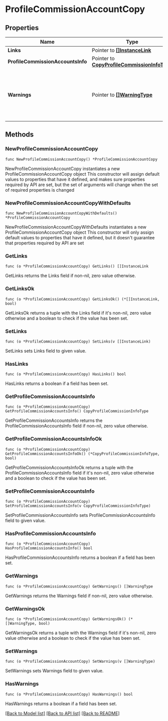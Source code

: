 # ProfileCommissionAccountCopy

## Properties

Name | Type | Description | Notes
------------ | ------------- | ------------- | -------------
**Links** | Pointer to [**[]InstanceLink**](InstanceLink.md) |  | [optional] 
**ProfileCommissionAccountsInfo** | Pointer to [**CopyProfileCommissionInfoType**](CopyProfileCommissionInfoType.md) |  | [optional] 
**Warnings** | Pointer to [**[]WarningType**](WarningType.md) | Used in conjunction with the Success element to define a business error. | [optional] 

## Methods

### NewProfileCommissionAccountCopy

`func NewProfileCommissionAccountCopy() *ProfileCommissionAccountCopy`

NewProfileCommissionAccountCopy instantiates a new ProfileCommissionAccountCopy object
This constructor will assign default values to properties that have it defined,
and makes sure properties required by API are set, but the set of arguments
will change when the set of required properties is changed

### NewProfileCommissionAccountCopyWithDefaults

`func NewProfileCommissionAccountCopyWithDefaults() *ProfileCommissionAccountCopy`

NewProfileCommissionAccountCopyWithDefaults instantiates a new ProfileCommissionAccountCopy object
This constructor will only assign default values to properties that have it defined,
but it doesn't guarantee that properties required by API are set

### GetLinks

`func (o *ProfileCommissionAccountCopy) GetLinks() []InstanceLink`

GetLinks returns the Links field if non-nil, zero value otherwise.

### GetLinksOk

`func (o *ProfileCommissionAccountCopy) GetLinksOk() (*[]InstanceLink, bool)`

GetLinksOk returns a tuple with the Links field if it's non-nil, zero value otherwise
and a boolean to check if the value has been set.

### SetLinks

`func (o *ProfileCommissionAccountCopy) SetLinks(v []InstanceLink)`

SetLinks sets Links field to given value.

### HasLinks

`func (o *ProfileCommissionAccountCopy) HasLinks() bool`

HasLinks returns a boolean if a field has been set.

### GetProfileCommissionAccountsInfo

`func (o *ProfileCommissionAccountCopy) GetProfileCommissionAccountsInfo() CopyProfileCommissionInfoType`

GetProfileCommissionAccountsInfo returns the ProfileCommissionAccountsInfo field if non-nil, zero value otherwise.

### GetProfileCommissionAccountsInfoOk

`func (o *ProfileCommissionAccountCopy) GetProfileCommissionAccountsInfoOk() (*CopyProfileCommissionInfoType, bool)`

GetProfileCommissionAccountsInfoOk returns a tuple with the ProfileCommissionAccountsInfo field if it's non-nil, zero value otherwise
and a boolean to check if the value has been set.

### SetProfileCommissionAccountsInfo

`func (o *ProfileCommissionAccountCopy) SetProfileCommissionAccountsInfo(v CopyProfileCommissionInfoType)`

SetProfileCommissionAccountsInfo sets ProfileCommissionAccountsInfo field to given value.

### HasProfileCommissionAccountsInfo

`func (o *ProfileCommissionAccountCopy) HasProfileCommissionAccountsInfo() bool`

HasProfileCommissionAccountsInfo returns a boolean if a field has been set.

### GetWarnings

`func (o *ProfileCommissionAccountCopy) GetWarnings() []WarningType`

GetWarnings returns the Warnings field if non-nil, zero value otherwise.

### GetWarningsOk

`func (o *ProfileCommissionAccountCopy) GetWarningsOk() (*[]WarningType, bool)`

GetWarningsOk returns a tuple with the Warnings field if it's non-nil, zero value otherwise
and a boolean to check if the value has been set.

### SetWarnings

`func (o *ProfileCommissionAccountCopy) SetWarnings(v []WarningType)`

SetWarnings sets Warnings field to given value.

### HasWarnings

`func (o *ProfileCommissionAccountCopy) HasWarnings() bool`

HasWarnings returns a boolean if a field has been set.


[[Back to Model list]](../README.md#documentation-for-models) [[Back to API list]](../README.md#documentation-for-api-endpoints) [[Back to README]](../README.md)


